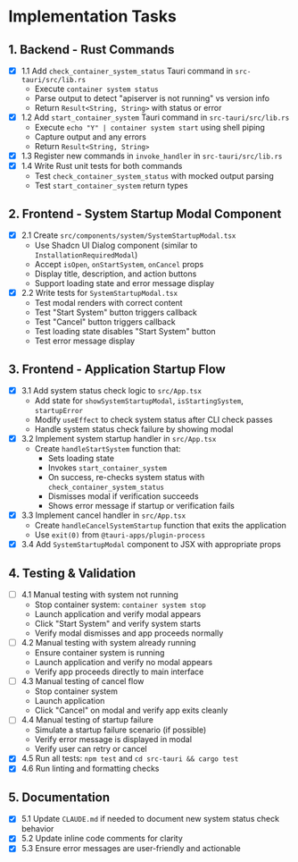 # Implementation Tasks

## 1. Backend - Rust Commands

- [x] 1.1 Add `check_container_system_status` Tauri command in `src-tauri/src/lib.rs`
  - Execute `container system status`
  - Parse output to detect "apiserver is not running" vs version info
  - Return `Result<String, String>` with status or error
- [x] 1.2 Add `start_container_system` Tauri command in `src-tauri/src/lib.rs`
  - Execute `echo "Y" | container system start` using shell piping
  - Capture output and any errors
  - Return `Result<String, String>`
- [x] 1.3 Register new commands in `invoke_handler` in `src-tauri/src/lib.rs`
- [x] 1.4 Write Rust unit tests for both commands
  - Test `check_container_system_status` with mocked output parsing
  - Test `start_container_system` return types

## 2. Frontend - System Startup Modal Component

- [x] 2.1 Create `src/components/system/SystemStartupModal.tsx`
  - Use Shadcn UI Dialog component (similar to `InstallationRequiredModal`)
  - Accept `isOpen`, `onStartSystem`, `onCancel` props
  - Display title, description, and action buttons
  - Support loading state and error message display
- [x] 2.2 Write tests for `SystemStartupModal.tsx`
  - Test modal renders with correct content
  - Test "Start System" button triggers callback
  - Test "Cancel" button triggers callback
  - Test loading state disables "Start System" button
  - Test error message display

## 3. Frontend - Application Startup Flow

- [x] 3.1 Add system status check logic to `src/App.tsx`
  - Add state for `showSystemStartupModal`, `isStartingSystem`, `startupError`
  - Modify `useEffect` to check system status after CLI check passes
  - Handle system status check failure by showing modal
- [x] 3.2 Implement system startup handler in `src/App.tsx`
  - Create `handleStartSystem` function that:
    - Sets loading state
    - Invokes `start_container_system`
    - On success, re-checks system status with `check_container_system_status`
    - Dismisses modal if verification succeeds
    - Shows error message if startup or verification fails
- [x] 3.3 Implement cancel handler in `src/App.tsx`
  - Create `handleCancelSystemStartup` function that exits the application
  - Use `exit(0)` from `@tauri-apps/plugin-process`
- [x] 3.4 Add `SystemStartupModal` component to JSX with appropriate props

## 4. Testing & Validation

- [ ] 4.1 Manual testing with system not running
  - Stop container system: `container system stop`
  - Launch application and verify modal appears
  - Click "Start System" and verify system starts
  - Verify modal dismisses and app proceeds normally
- [ ] 4.2 Manual testing with system already running
  - Ensure container system is running
  - Launch application and verify no modal appears
  - Verify app proceeds directly to main interface
- [ ] 4.3 Manual testing of cancel flow
  - Stop container system
  - Launch application
  - Click "Cancel" on modal and verify app exits cleanly
- [ ] 4.4 Manual testing of startup failure
  - Simulate a startup failure scenario (if possible)
  - Verify error message is displayed in modal
  - Verify user can retry or cancel
- [x] 4.5 Run all tests: `npm test` and `cd src-tauri && cargo test`
- [x] 4.6 Run linting and formatting checks

## 5. Documentation

- [x] 5.1 Update `CLAUDE.md` if needed to document new system status check behavior
- [x] 5.2 Update inline code comments for clarity
- [x] 5.3 Ensure error messages are user-friendly and actionable
